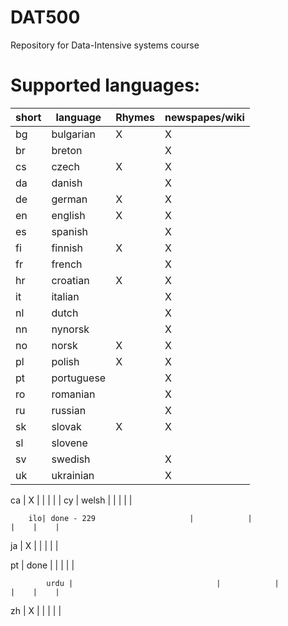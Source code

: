 DAT500
======

Repository for Data-Intensive systems course

Supported languages:
======

   short  |   language                  | Rhymes     | newspapes/wiki
  ---|--------------------------------|------------|---------------
  bg | bulgarian                      | X          |      X        
  br | breton                         |            | X            
  cs | czech                          | X          |   X          
  da | danish                         |            |  X         
  de | german                         |X           | X            
  en | english                        |X           | X             
  es | spanish                        |            |X           
  fi | finnish                        |  X         |  X         
  fr | french                         |            |   X      
  hr | croatian                       |  X         | X    
  it | italian                        |            |  X           
  nl   | dutch                        |            | X            
  nn   | nynorsk                      |            |  X        
  no   |  norsk                       | X          |   X           
  pl   | polish                       | X          |    X
  pt   | portuguese                   |            |    X 
  ro   | romanian                     |            |  X             
  ru   | russian                      |            |    X           
  sk   | slovak                       | X          |      X       
  sl  | slovene                     |            |     
  sv   | swedish                      |            |      X        
  uk   | ukrainian                    |            |    X        

 

 ca | X                              |            |               |    |    | 
   cy | welsh                          |            |               |    |    | 


        ilo| done - 229                     |            |                |    |    | 
  ja |   X                              |            |                |    |    | 
       
       
  pt   | done                           |            |                |    |    | 
       
            urdu |                                |            |               |    |    | 
  zh   | X                              |            |               |    |    | 
